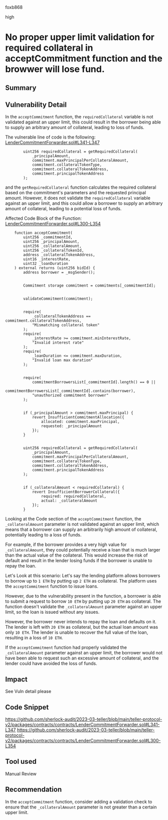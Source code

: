 foxb868

high

# No proper upper limit validation for required collateral in acceptCommitment function and the browwer will lose fund.

## Summary

## Vulnerability Detail
In the `acceptCommitment` function, the `requiredCollateral` variable is not validated against an upper limit, this could result in the borrower being able to supply an arbitrary amount of collateral, leading to loss of funds.

The vulnerable line of code is the following: [LenderCommitmentForwarder.sol#L341-L347](https://github.com/sherlock-audit/2023-03-teller/blob/main/teller-protocol-v2/packages/contracts/contracts/LenderCommitmentForwarder.sol#L341-L347)
```solidity
        uint256 requiredCollateral = getRequiredCollateral(
            _principalAmount,
            commitment.maxPrincipalPerCollateralAmount,
            commitment.collateralTokenType,
            commitment.collateralTokenAddress,
            commitment.principalTokenAddress
        );
```
and the `getRequiredCollateral` function calculates the required collateral based on the commitment's parameters and the requested principal amount. However, it does not validate the `requiredCollateral` variable against an upper limit, and this could allow a borrower to supply an arbitrary amount of collateral, leading to a potential loss of funds.

Affected Code Block of the Function: [LenderCommitmentForwarder.sol#L300-L354](https://github.com/sherlock-audit/2023-03-teller/blob/main/teller-protocol-v2/packages/contracts/contracts/LenderCommitmentForwarder.sol#L300-L354)
```solidity
    function acceptCommitment(
        uint256 _commitmentId,
        uint256 _principalAmount,
        uint256 _collateralAmount,
        uint256 _collateralTokenId,
        address _collateralTokenAddress,
        uint16 _interestRate,
        uint32 _loanDuration
    ) external returns (uint256 bidId) {
        address borrower = _msgSender();


        Commitment storage commitment = commitments[_commitmentId];


        validateCommitment(commitment);


        require(
            _collateralTokenAddress == commitment.collateralTokenAddress,
            "Mismatching collateral token"
        );
        require(
            _interestRate >= commitment.minInterestRate,
            "Invalid interest rate"
        );
        require(
            _loanDuration <= commitment.maxDuration,
            "Invalid loan max duration"
        );


        require(
            commitmentBorrowersList[_commitmentId].length() == 0 ||
                commitmentBorrowersList[_commitmentId].contains(borrower),
            "unauthorized commitment borrower"
        );


        if (_principalAmount > commitment.maxPrincipal) {
            revert InsufficientCommitmentAllocation({
                allocated: commitment.maxPrincipal,
                requested: _principalAmount
            });
        }


        uint256 requiredCollateral = getRequiredCollateral(
            _principalAmount,
            commitment.maxPrincipalPerCollateralAmount,
            commitment.collateralTokenType,
            commitment.collateralTokenAddress,
            commitment.principalTokenAddress
        );


        if (_collateralAmount < requiredCollateral) {
            revert InsufficientBorrowerCollateral({
                required: requiredCollateral,
                actual: _collateralAmount
            });
        }
```
Looking at the Code section of the `acceptCommitment` function, the `_collateralAmount` parameter is not validated against an upper limit, which means that a borrower can supply an arbitrarily high amount of collateral, potentially leading to a loss of funds.

For example, if the borrower provides a very high value for `_collateralAmount`, they could potentially receive a loan that is much larger than the actual value of the collateral. This would increase the risk of default and result in the lender losing funds if the borrower is unable to repay the loan.

Let's Look at this scenario:
Let's say the lending platform allows borrowers to borrow up to `1 ETH` by putting up `2 ETH` as collateral. The platform uses the `acceptCommitment` function to issue loans.

However, due to the vulnerability present in the function, a borrower is able to submit a request to borrow `10 ETH` by putting up `20 ETH` as collateral. The function doesn't validate the `_collateralAmount` parameter against an upper limit, so the loan is issued without any issues.

However, the borrower never intends to repay the loan and defaults on it. The lender is left with `20 ETH` as collateral, but the actual loan amount was only `10 ETH`. The lender is unable to recover the full value of the loan, resulting in a loss of `10 ETH`.

If the `acceptCommitment` function had properly validated the `_collateralAmount` parameter against an upper limit, the borrower would not have been able to request such an excessive amount of collateral, and the lender could have avoided the loss of funds.

## Impact
See Vuln detail please

## Code Snippet
https://github.com/sherlock-audit/2023-03-teller/blob/main/teller-protocol-v2/packages/contracts/contracts/LenderCommitmentForwarder.sol#L341-L347
https://github.com/sherlock-audit/2023-03-teller/blob/main/teller-protocol-v2/packages/contracts/contracts/LenderCommitmentForwarder.sol#L300-L354

## Tool used

Manual Review

## Recommendation
In the `acceptCommitment` function, consider adding a validation check to ensure that the `_collateralAmount` parameter is not greater than a certain upper limit.